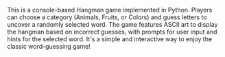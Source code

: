 This is a console-based Hangman game implemented in Python. Players can choose a category (Animals, Fruits, or Colors) and guess letters to uncover a randomly selected word. The game features ASCII art to display the hangman based on incorrect guesses, with prompts for user input and hints for the selected word. It's a simple and interactive way to enjoy the classic word-guessing game!

